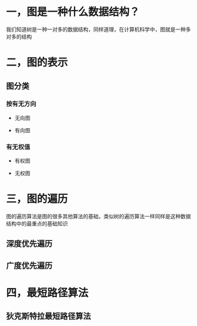 # 一，图是一种什么数据结构？

我们知道树是一种一对多的数据结构，同样道理，在计算机科学中，图就是一种多对多的结构

# 二，图的表示

## 图分类

### 按有无方向
* 无向图

* 有向图

### 有无权值

* 有权图

* 无权图

# 三，图的遍历

图的遍历算法是图的很多其他算法的基础，类似树的遍历算法一样同样是这种数据结构中的最重点的基础知识

## 深度优先遍历


## 广度优先遍历


# 四，最短路径算法

## 狄克斯特拉最短路径算法
